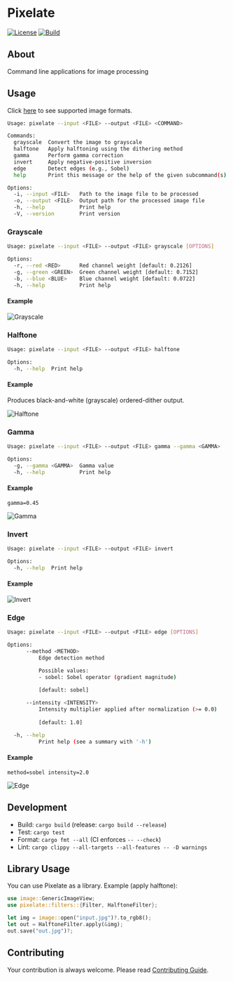# Pixelate

[![License](https://img.shields.io/github/license/rmuraix/pixelate)](./LICENSE)
[![Build](https://github.com/rmuraix/pixelate/actions/workflows/build.yml/badge.svg)](https://github.com/rmuraix/pixelate/actions/workflows/build.yml)

## About

Command line applications for image processing

## Usage

Click [here](https://github.com/image-rs/image#supported-image-formats) to see supported image formats.

```bash
Usage: pixelate --input <FILE> --output <FILE> <COMMAND>

Commands:
  grayscale  Convert the image to grayscale
  halftone   Apply halftoning using the dithering method
  gamma      Perform gamma correction
  invert     Apply negative-positive inversion
  edge       Detect edges (e.g., Sobel)
  help       Print this message or the help of the given subcommand(s)

Options:
  -i, --input <FILE>   Path to the image file to be processed
  -o, --output <FILE>  Output path for the processed image file
  -h, --help           Print help
  -V, --version        Print version
```

### Grayscale

```bash
Usage: pixelate --input <FILE> --output <FILE> grayscale [OPTIONS]

Options:
  -r, --red <RED>      Red channel weight [default: 0.2126]
  -g, --green <GREEN>  Green channel weight [default: 0.7152]
  -b, --blue <BLUE>    Blue channel weight [default: 0.0722]
  -h, --help           Print help
```

#### Example

![Grayscale](./assets/parrot_grayscale.jpg)

### Halftone

```bash
Usage: pixelate --input <FILE> --output <FILE> halftone

Options:
  -h, --help  Print help
```

#### Example

Produces black-and-white (grayscale) ordered-dither output.

![Halftone](./assets/parrot_halftone.jpg)

### Gamma

```bash
Usage: pixelate --input <FILE> --output <FILE> gamma --gamma <GAMMA>

Options:
  -g, --gamma <GAMMA>  Gamma value
  -h, --help           Print help
```

#### Example

`gamma=0.45`

![Gamma](./assets/parrot_gamma.jpg)

### Invert

```bash
Usage: pixelate --input <FILE> --output <FILE> invert

Options:
  -h, --help  Print help
```

#### Example

![Invert](./assets/parrot_invert.jpg)

### Edge

```bash
Usage: pixelate --input <FILE> --output <FILE> edge [OPTIONS]

Options:
      --method <METHOD>
          Edge detection method

          Possible values:
          - sobel: Sobel operator (gradient magnitude)
          
          [default: sobel]

      --intensity <INTENSITY>
          Intensity multiplier applied after normalization (>= 0.0)
          
          [default: 1.0]

  -h, --help
          Print help (see a summary with '-h')
```

#### Example

`method=sobel intensity=2.0`

![Edge](./assets/parrot_edge.jpg)


## Development

- Build: `cargo build` (release: `cargo build --release`)
- Test: `cargo test`
- Format: `cargo fmt --all` (CI enforces `-- --check`)
- Lint: `cargo clippy --all-targets --all-features -- -D warnings`

## Library Usage

You can use Pixelate as a library. Example (apply halftone):

```rust
use image::GenericImageView;
use pixelate::filters::{Filter, HalftoneFilter};

let img = image::open("input.jpg")?.to_rgb8();
let out = HalftoneFilter.apply(&img);
out.save("out.jpg")?;
```

## Contributing

Your contribution is always welcome. Please read [Contributing Guide](https://github.com/rmuraix/.github/blob/main/.github/CONTRIBUTING.md).
